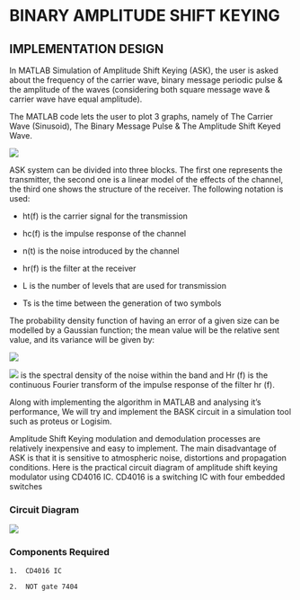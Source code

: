 # BINARY AMPLITUDE SHIFT KEYING
##  IMPLEMENTATION DESIGN

In MATLAB Simulation of Amplitude Shift Keying (ASK), the user is asked about the frequency of the carrier wave, binary message periodic pulse & the amplitude of the waves (considering both square message wave & carrier wave have equal amplitude).

The MATLAB code lets the user to plot 3 graphs, namely of The Carrier Wave (Sinusoid), The Binary Message Pulse & The Amplitude Shift Keyed Wave.

  
![](https://lh5.googleusercontent.com/_m73EN48Peswided_abCGbH4Nv-AxdC1tPpxpDoRzWMjjafpaHRF6ehWGbdYLJPoVHKAga54u4e13XhHFHHLTMIDwbD4nzt9Rh9EkzzXfpLEOJDuec0W2rXXcek1LDZ65kbFr1Mg)

 ASK system can be divided into three blocks. The first one represents the transmitter, the second one is a linear model of the effects of the channel, the third one shows the structure of the receiver. The following notation is used:

-   ht(f) is the carrier signal for the transmission
    
-   hc(f) is the impulse response of the channel
    
-   n(t) is the noise introduced by the channel
    
-   hr(f) is the filter at the receiver
    
-   L is the number of levels that are used for transmission
    
-   Ts is the time between the generation of two symbols
    

The probability density function of having an error of a given size can be modelled by a Gaussian function; the mean value will be the relative sent value, and its variance will be given by:

![](https://lh4.googleusercontent.com/rb3qhW1bbGrs0nl-5glGjVMa7UYEZiiEPXKmO86Dhm_ZFkWDp-TYyd2_P7akXGD_Orn7-wpYKl7_fFt6_lYt6QvpEuFV6vKLyzVO0-aPBEJrtGXxTvjypglh9L6pEAKn4xOvBRxo)

![](https://lh5.googleusercontent.com/maYr4zPQeN2VbHUbgESBp9ZOUTlFUy7WDw9YHZQvxPFG30iATR89GQsQYRze9hEU7NJt8-N35LJWGc4GjgzZhTROECwsIqdLCWU-UEYqp9SXeGNi4Ncertjln_D4f9l5zG_db22u) is the spectral density of the noise within the band and Hr (f) is the continuous Fourier transform of the impulse response of the filter hr (f).

Along with implementing the algorithm in MATLAB and analysing it’s performance, We will try and implement the BASK circuit in a simulation tool such as proteus or Logisim.

Amplitude Shift Keying modulation and demodulation processes are relatively inexpensive and easy to implement. The main disadvantage of ASK is that it is sensitive to atmospheric noise, distortions and propagation conditions. Here is the practical circuit diagram of amplitude shift keying modulator using CD4016 IC. CD4016 is a switching IC with four embedded switches

  

### Circuit Diagram

![](https://lh4.googleusercontent.com/lG4sIVwQ1aX3zLgkVcVLbid1pM5Fr4Jv9nyBnMPmRIlpIumLqB0wvg2-9KY6IDkBslu4ifkg6Us-geNWB6oWrNQ7_lq9m6ko5YaxRnBwJVcQN1Gdln_UvpFEZKIN2Tg8W8oIAtYi)

###  Components Required

    1.  CD4016 IC
        
    2.  NOT gate 7404

